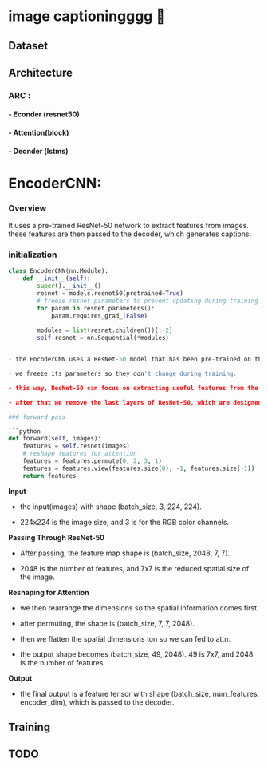 # image captioningggg 🐳

## Dataset 

## Architecture

### ARC : 

#### - Econder (resnet50)

#### - Attention(block)

#### - Deonder (lstms)

# EncoderCNN: 

### Overview

It uses a pre-trained ResNet-50 network to extract features from images. these features are then passed to the decoder, which generates captions.

### initialization

```python
class EncoderCNN(nn.Module):
    def __init__(self):
        super().__init__()
        resnet = models.resnet50(pretrained=True)
        # freeze resnet parameters to prevent updating during training
        for param in resnet.parameters():
            param.requires_grad_(False)
        
        modules = list(resnet.children())[:-2]
        self.resnet = nn.Sequential(*modules)


- the EncoderCNN uses a ResNet-50 model that has been pre-trained on the ImageNet dataset.

- we freeze its parameters so they don't change during training. 

- this way, ResNet-50 can focus on extracting useful features from the input images.(and also we don't need to trian it from scrath)

- after that we remove the last layers of ResNet-50, which are designed for classification, because we only need the feature maps, not the classification output.

### forward pass 

```python 
def forward(self, images):
    features = self.resnet(images)                                   
    # reshape features for attention
    features = features.permute(0, 2, 3, 1)                          
    features = features.view(features.size(0), -1, features.size(-1)) 
    return features
```

**Input**

- the input(images) with shape (batch_size, 3, 224, 224). 

- 224x224 is the image size, and 3 is for the RGB color channels.

**Passing Through ResNet-50**

- After passing, the feature map shape is (batch_size, 2048, 7, 7). 

- 2048 is the number of features, and 7x7 is the reduced spatial size of the image.

**Reshaping for Attention** 

- we then rearrange the dimensions so the spatial information comes first. 

- after permuting, the shape is (batch_size, 7, 7, 2048).

- then we flatten the spatial dimensions ton so we can fed to attn.

- the output shape becomes (batch_size, 49, 2048). 49 is 7x7, and 2048 is the number of features.

**Output**

- the final output is a feature tensor with shape (batch_size, num_features, encoder_dim), which is passed to the decoder.


## Training 

## TODO 
